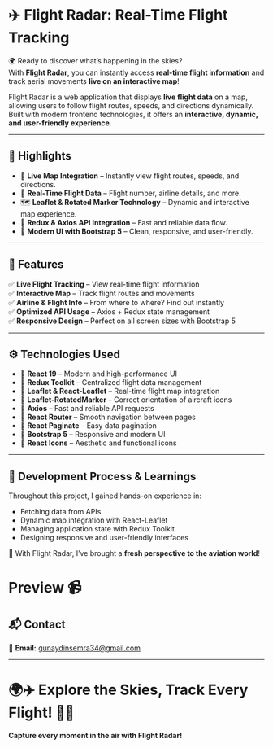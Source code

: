# ✈️ Flight Radar: Real-Time Flight Tracking  

🌍 Ready to discover what’s happening in the skies?  
With **Flight Radar**, you can instantly access **real-time flight information** and track aerial movements **live on an interactive map**!  

Flight Radar is a web application that displays **live flight data** on a map, allowing users to follow flight routes, speeds, and directions dynamically.  
Built with modern frontend technologies, it offers an **interactive, dynamic, and user-friendly experience**.  

---

## 🚀 Highlights  
- 📍 **Live Map Integration** – Instantly view flight routes, speeds, and directions.  
- 📡 **Real-Time Flight Data** – Flight number, airline details, and more.  
- 🗺️ **Leaflet & Rotated Marker Technology** – Dynamic and interactive map experience.  
- 🔄 **Redux & Axios API Integration** – Fast and reliable data flow.  
- 🎨 **Modern UI with Bootstrap 5** – Clean, responsive, and user-friendly.  

---

## 📌 Features  
✅ **Live Flight Tracking** – View real-time flight information  
✅ **Interactive Map** – Track flight routes and movements  
✅ **Airline & Flight Info** – From where to where? Find out instantly  
✅ **Optimized API Usage** – Axios + Redux state management  
✅ **Responsive Design** – Perfect on all screen sizes with Bootstrap 5  

---

## ⚙️ Technologies Used  
- 🔹 **React 19** – Modern and high-performance UI  
- 🔹 **Redux Toolkit** – Centralized flight data management  
- 🔹 **Leaflet & React-Leaflet** – Real-time flight map integration  
- 🔹 **Leaflet-RotatedMarker** – Correct orientation of aircraft icons  
- 🔹 **Axios** – Fast and reliable API requests  
- 🔹 **React Router** – Smooth navigation between pages  
- 🔹 **React Paginate** – Easy data pagination  
- 🔹 **Bootstrap 5** – Responsive and modern UI  
- 🔹 **React Icons** – Aesthetic and functional icons  

---

## 🎯 Development Process & Learnings  
Throughout this project, I gained hands-on experience in:  
- Fetching data from APIs  
- Dynamic map integration with React-Leaflet  
- Managing application state with Redux Toolkit  
- Designing responsive and user-friendly interfaces  

📢 With Flight Radar, I’ve brought a **fresh perspective to the aviation world**!  

 # Preview 📹

## 📬 Contact  
📩 **Email:** gunaydinsemra34@gmail.com

---

# 🌍✈️ Explore the Skies, Track Every Flight! 🚀📡  
**Capture every moment in the air with Flight Radar!**
